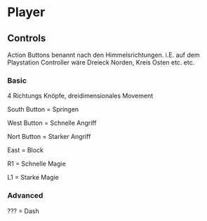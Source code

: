 # Player

## Controls
Action Buttons benannt nach den Himmelsrichtungen. i.E. auf dem Playstation Controller wäre Dreieck Norden, Kreis Osten etc. etc.
### Basic
4 Richtungs Knöpfe, dreidimensionales Movement

South Button = Springen

West Button = Schnelle Angriff

Nort Button = Starker Angriff

East = Block

R1 = Schnelle Magie

L1 = Starke Magie

### Advanced 
??? = Dash
